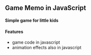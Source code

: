 ## Game Memo in JavaScript

#### Simple game for little kids

#### Features
* game code in javascript
* animation effects also in javascript
 

